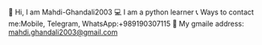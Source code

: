 🤟 Hi, I am Mahdi-Ghandali2003
💻 I am a python learner
📞 Ways to contact me:Mobile, Telegram, WhatsApp:+989190307115
📩 My gmaile address: mahdi.ghandali2003@gmail.com
